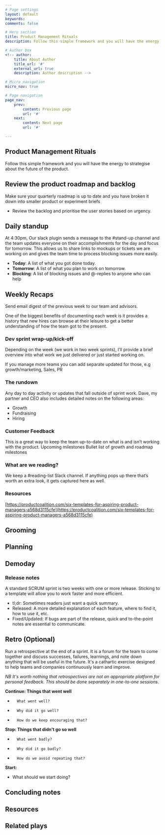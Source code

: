 ```yaml
---
# Page settings
layout: default
keywords:
comments: false

# Hero section
title: Product Management Rituals
description: Follow this simple framework and you will have the energy to strategise about the future of the product.

# Author box
<!-- author:
    title: About Author
    title_url: '#'
    external_url: true
    description: Author description -->

# Micro navigation
micro_nav: true

# Page navigation
page_nav:
    prev:
        content: Previous page
        url: '#'
    next:
        content: Next page
        url: '#'

---
```



## Product Management Rituals
Follow this simple framework and you will have the energy to strategise about the future of the product.

## Review the product roadmap and backlog
Make sure your quarterly roadmap is up to date and you have broken it down into smaller product or experiment briefs
- Review the backlog and prioritise the user stories based on urgency.

## Daily standup
At 4:30pm, Our slack plugin sends a message to the #stand-up channel and the team updates everyone on their accomplishments for the day and focus for tomorrow. This allows us to share links to mockups or tickets we are working on and gives the team time to process blocking issues more easily.

- **Today**: A list of what you got done today.
- **Tomorrow**: A list of what you plan to work on tomorrow.
- **Blocking**: A list of blocking issues and @-replies to anyone who can help

## Weekly Recaps
Send email digest of the previous week to our team and advisors.

One of the biggest benefits of documenting each week is it provides a history that new hires can browse at their leisure to get a better understanding of how the team got to the present.

### Dev sprint wrap-up/kick-off
Depending on the week (we work in two week sprints), I’ll provide a brief overview into what work we just delivered or just started working on.

If you manage more teams you can add separate updated for those, e.g growth/marketing, Sales, PR

### The rundown
Any day to day activity or updates that fall outside of sprint work. Dave, my partner and CEO also includes detailed notes on the following areas:
- Growth
- Fundraising
- Hiring

### Customer Feedback
This is a great way to keep the team up-to-date on what is and isn’t working with the product.
Upcoming milestones
Bullet list of growth and roadmap milestones

### What are we reading?
We keep a #reading-list Slack channel. If anything pops up there that’s worth an extra look, it gets captured here as well.

### Resources
[https://productcoalition.com/six-templates-for-aspiring-product-managers-a568d3115cfe](https://productcoalition.com/six-templates-for-aspiring-product-managers-a568d3115cfe)


## Grooming
## Planning
## Demoday
### Release notes
A standard SCRUM sprint is two weeks with one or more release. Sticking to a template will allow you to work faster and more efficient.
- tl;dr: Sometimes readers just want a quick summary.
- Released: A more detailed explanation of each feature, where to find it, how to use it, etc.
- Fixed/Updated: If bugs are part of the release, quick and to-the-point notes are essential to communicate.


## Retro (Optional)
Run a retrospective at the end of a sprint. It is a forum for the team to come together and discuss successes, failures, learnings, and note down anything that will be useful in the future. It's a cathartic exercise designed to help teams and companies continuously learn and improve.

*NB It's worth nothing that retrospectives are not an appropriate platform for personal feedback. This should be done separately in one-to-one sessions*.

**Continue: Things that went well**
-		What went well?
-		Why did it go well?
-		How do we keep encouraging that?

**Stop: Things that didn't go so well**
-		What went badly?
-		Why did it go badly?
-		How do we avoid repeating that?

**Start:**
- What should we start doing?

## Concluding notes

## Resources

## Related plays
